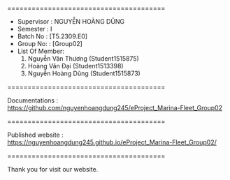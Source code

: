 =======================================
+ Supervisor		: NGUYỄN HOÀNG DŨNG
+ Semester		: I	
+ Batch No		: [T5.2309.E0]	
+ Group No:		: [Group02]
+ List Of Member:
	1. Nguyễn Văn Thương  	(Student1515875)
	2. Hoàng Văn Đại	(Student1513398)
	3. Nguyễn Hoàng Dũng 	(Student1515873)


=======================================

Documentations : https://github.com/nguyenhoangdung245/eProject_Marina-Fleet_Group02

=======================================

Published website : https://nguyenhoangdung245.github.io/eProject_Marina-Fleet_Group02/

=======================================

Thank you for visit our website.
